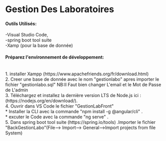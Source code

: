 # Gestion Des Laboratoires

#### Outils Utilisés:<br />
-Visual Studio Code,<br /> 
-spring boot tool suite<br /> 
-Xamp (pour la base de donnée)<br /> 

#### Préparez l'environnement de développement:
<br /> 
1. installer Xampp (https://www.apachefriends.org/fr/download.html)<br />
2. Creer une base de donnée avec le nom "gestionlabo" apres importer le fichier "gestionlabo.sql" 
	NB:Il Faut bien changer L'email et le Mot de Passe de L'admin<br />
3. Téléchargez et installez la dernière version LTS de Node.js ici :(https://nodejs.org/en/download/).<br />
4. Ouvrir dans VS Code le fichier "GestionLabFront" <br /> 
				* Installer la CLI avec la commande "npm install -g @angular/cli" . <br />
				* excuter le Code avec la commande "ng serve" . <br />
5. Dans spring boot tool suite (https://spring.io/tools) .Importer le fichier "BackGestionLabo"(File--> Import--> General-->Import projects from file System)

<br /> 
